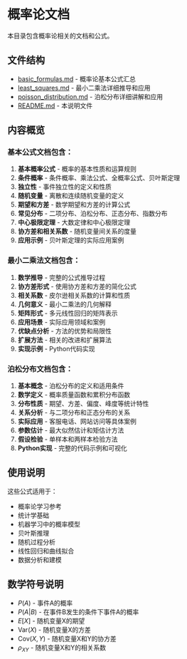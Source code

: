 # 概率论文档

本目录包含概率论相关的文档和公式。

## 文件结构

- [basic_formulas.md](./basic_formulas.md) - 概率论基本公式汇总
- [least_squares.md](./least_squares.md) - 最小二乘法详细推导和应用
- [poisson_distribution.md](./poisson_distribution.md) - 泊松分布详细讲解和应用
- [README.md](./README.md) - 本说明文件

## 内容概览

### 基本公式文档包含：

1. **基本概率公式** - 概率的基本性质和运算规则
2. **条件概率** - 条件概率、乘法公式、全概率公式、贝叶斯定理
3. **独立性** - 事件独立性的定义和性质
4. **随机变量** - 离散和连续随机变量的定义
5. **期望和方差** - 数学期望和方差的计算公式
6. **常见分布** - 二项分布、泊松分布、正态分布、指数分布
7. **中心极限定理** - 大数定律和中心极限定理
8. **协方差和相关系数** - 随机变量间关系的度量
9. **应用示例** - 贝叶斯定理的实际应用案例

### 最小二乘法文档包含：

1. **数学推导** - 完整的公式推导过程
2. **协方差形式** - 使用协方差和方差的简化公式
3. **相关系数** - 皮尔逊相关系数的计算和性质
4. **几何意义** - 最小二乘法的几何解释
5. **矩阵形式** - 多元线性回归的矩阵表示
6. **应用场景** - 实际应用领域和案例
7. **优缺点分析** - 方法的优势和局限性
8. **扩展方法** - 相关的改进和扩展算法
9. **实现示例** - Python代码实现

### 泊松分布文档包含：

1. **基本概念** - 泊松分布的定义和适用条件
2. **数学定义** - 概率质量函数和累积分布函数
3. **分布性质** - 期望、方差、偏度、峰度等统计特性
4. **关系分析** - 与二项分布和正态分布的关系
5. **实际应用** - 客服电话、网站访问等具体案例
6. **参数估计** - 最大似然估计和矩估计方法
7. **假设检验** - 单样本和两样本检验方法
8. **Python实现** - 完整的代码示例和可视化

## 使用说明

这些公式适用于：
- 概率论学习参考
- 统计学基础
- 机器学习中的概率模型
- 贝叶斯推理
- 随机过程分析
- 线性回归和曲线拟合
- 数据分析和建模

## 数学符号说明

- $P(A)$ - 事件A的概率
- $P(A|B)$ - 在事件B发生的条件下事件A的概率
- $E[X]$ - 随机变量X的期望
- $\text{Var}(X)$ - 随机变量X的方差
- $\text{Cov}(X,Y)$ - 随机变量X和Y的协方差
- $\rho_{XY}$ - 随机变量X和Y的相关系数
